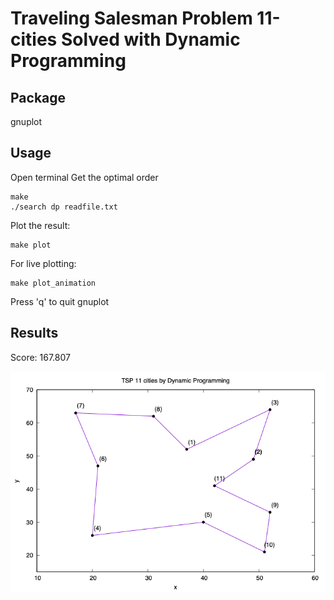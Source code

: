# Traveling Salesman Problem 11-cities Solved with Dynamic Programming
## Package
gnuplot

## Usage
Open terminal
Get the optimal order
```
make
./search dp readfile.txt
```
Plot the result:
```
make plot
```
For live plotting:
```
make plot_animation
```
Press 'q' to quit gnuplot

## Results

<!-- Best path: 1, 3, 2, 11, 9, 10, 5, 4, 6, 7, 8, 1\ -->
Score: 167.807

![](img/tsp11-dp.png)
